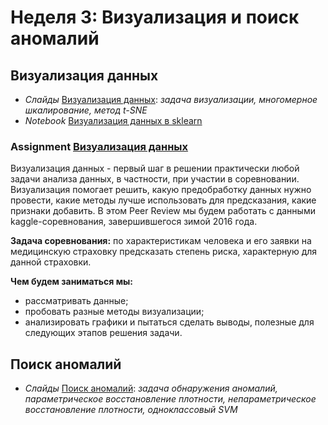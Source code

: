 # Неделя 3: Визуализация и поиск аномалий

## Визуализация данных
 * _Слайды_ [Визуализация данных](week_3/materials/3.2.Vizualizatsiya_dannyh.pdf): _задача визуализации, многомерное шкалирование, метод t-SNE_
 * _Notebook_ [Визуализация данных в sklearn](week_3/notebooks/sklearn.data_visualization.ipynb)
 
### Assignment [Визуализация данных](week_3/assignment_1/VisualizationPeerReview.ipynb)

Визуализация данных - первый шаг в решении практически любой задачи анализа данных, в частности, при участии в соревновании. Визуализация помогает решить, какую предобработку данных нужно провести, какие методы лучше использовать для предсказания, какие признаки добавить. В этом Peer Review мы будем работать с данными kaggle-соревнования, завершившегося зимой 2016 года.

__Задача соревнования:__ по характеристикам человека и его заявки на медицинскую страховку предсказать степень риска, характерную для данной страховки.

__Чем будем заниматься мы:__
 * рассматривать данные;
 * пробовать разные методы визуализации;
 * анализировать графики и пытаться сделать выводы, полезные для следующих этапов решения задачи.
 
## Поиск аномалий
 * _Слайды_ [Поиск аномалий](week_3/materials/3.1.Poisk_anomaliy.pdf): _задача обнаружения аномалий, параметрическое восстановление плотности, непараметрическое восстановление плотности, одноклассовый SVM_
